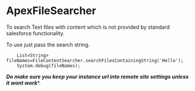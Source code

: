 # ApexFileSearcher
To search Text files with content which is not provided by standard salesforce functionality.

To use just pass the search string.

        List<String> fileNames=FileContentSearcher.searchFilesContainingString('Hello');
        System.debug(fileNames);
        
*****Do make sure you keep your instance url into remote site settings unless it wont work******.
